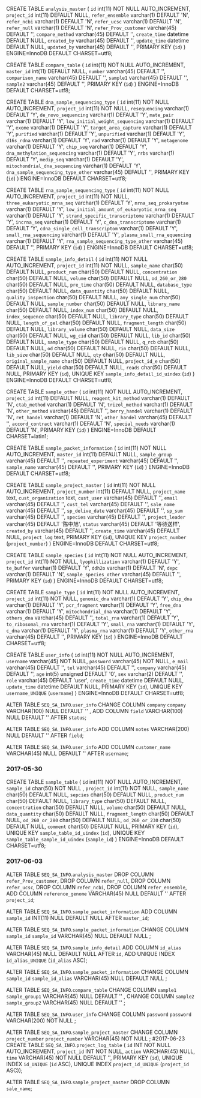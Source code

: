 CREATE TABLE `analysis_master` (
  `id` int(11) NOT NULL AUTO_INCREMENT,
  `project_id` int(11) DEFAULT NULL,
  `refer_ensemble` varchar(1) DEFAULT 'N',
  `refer_ncbi` varchar(1) DEFAULT 'N',
  `refer_ucsc` varchar(1) DEFAULT 'N',
  `refer_null` varchar(1) DEFAULT 'N',
  `refer_Prov_customer` varchar(45) DEFAULT '',
  `compare_method` varchar(45) DEFAULT '',
  `create_time` datetime DEFAULT NULL,
  `created_by` varchar(45) DEFAULT '',
  `update_time` datetime DEFAULT NULL,
  `updated_by` varchar(45) DEFAULT '',
  PRIMARY KEY (`id`)
) ENGINE=InnoDB DEFAULT CHARSET=utf8;

CREATE TABLE `compare_table` (
  `id` int(11) NOT NULL AUTO_INCREMENT,
  `master_id` int(11) DEFAULT NULL,
  `number` varchar(45) DEFAULT '',
  `comparison_name` varchar(45) DEFAULT '',
  `sample1` varchar(45) DEFAULT '',
  `sample2` varchar(45) DEFAULT '',
  PRIMARY KEY (`id`)
) ENGINE=InnoDB DEFAULT CHARSET=utf8;

CREATE TABLE `dna_sample_sequencing_type` (
  `id` int(11) NOT NULL AUTO_INCREMENT,
  `project_id` int(11) NOT NULL,
  `resequencing` varchar(1) DEFAULT 'Y',
  `de_novo_sequencing` varchar(1) DEFAULT 'Y',
  `mate_pair` varchar(1) DEFAULT 'Y',
  `low_initial_weight_sequencing` varchar(1) DEFAULT 'Y',
  `exome` varchar(1) DEFAULT 'Y',
  `target_area_capture` varchar(1) DEFAULT 'Y',
  `purified` varchar(1) DEFAULT 'Y',
  `unpurified` varchar(1) DEFAULT 'Y',
  `d16s_rdna` varchar(1) DEFAULT 'Y',
  `rad` varchar(1) DEFAULT 'Y',
  `metagenome` varchar(1) DEFAULT 'Y',
  `chip_seq` varchar(1) DEFAULT 'Y',
  `dna_methylation_sequencing` varchar(1) DEFAULT 'Y',
  `rrbs` varchar(1) DEFAULT 'Y',
  `medip_seq` varchar(1) DEFAULT 'Y',
  `mitochondrial_dna_sequencing` varchar(1) DEFAULT 'Y',
  `dna_sample_sequencing_type_other` varchar(45) DEFAULT '',
  PRIMARY KEY (`id`)
) ENGINE=InnoDB DEFAULT CHARSET=utf8;

CREATE TABLE `rna_sample_sequencing_type` (
  `id` int(11) NOT NULL AUTO_INCREMENT,
  `project_id` int(11) NOT NULL,
  `three_eukaryotic_mrna_seq` varchar(1) DEFAULT 'Y',
  `mrna_seq_prokaryotae` varchar(1) DEFAULT 'Y',
  `low_initial_amount_of_eukaryotic_mrna_seq` varchar(1) DEFAULT 'Y',
  `strand_specific_transcriptome` varchar(1) DEFAULT 'Y',
  `incrna_seq` varchar(1) DEFAULT 'Y',
  `c_dna_transcriptome` varchar(1) DEFAULT 'Y',
  `cdna_single_cell_transcriptom` varchar(1) DEFAULT 'Y',
  `small_rna_sequencing` varchar(1) DEFAULT 'Y',
  `plasma_small_rna_equencing` varchar(1) DEFAULT 'Y',
  `rna_sample_sequencing_type_other` varchar(45) DEFAULT '',
  PRIMARY KEY (`id`)
) ENGINE=InnoDB DEFAULT CHARSET=utf8;

CREATE TABLE `sample_info_detail` (
  `id` int(11) NOT NULL AUTO_INCREMENT,
  `project_id` int(11) NOT NULL,
  `sample_name` char(50) DEFAULT NULL,
  `product_num` char(50) DEFAULT NULL,
  `concentration` char(50) DEFAULT NULL,
  `volume` char(50) DEFAULT NULL,
  `od_260_or_280` char(50) DEFAULT NULL,
  `pre_time` char(50) DEFAULT NULL,
  `database_type` char(50) DEFAULT NULL,
  `data_quantity` char(50) DEFAULT NULL,
  `quality_inspection` char(50) DEFAULT NULL,
  `any_single_num` char(50) DEFAULT NULL,
  `sample_number` char(50) DEFAULT NULL,
  `library_name` char(50) DEFAULT NULL,
  `index_num` char(50) DEFAULT NULL,
  `index_sequence` char(50) DEFAULT NULL,
  `library_type` char(50) DEFAULT NULL,
  `length_of_gel` char(50) DEFAULT NULL,
  `fragment_length` char(50) DEFAULT NULL,
  `library_volume` char(50) DEFAULT NULL,
  `data_size` char(50) DEFAULT NULL,
  `wg_cid` char(50) DEFAULT NULL,
  `lib_id` char(50) DEFAULT NULL,
  `sample_type` char(50) DEFAULT NULL,
  `q_rcb` char(50) DEFAULT NULL,
  `od` char(50) DEFAULT NULL,
  `rin` char(50) DEFAULT NULL,
  `lib_size` char(50) DEFAULT NULL,
  `qty` char(50) DEFAULT NULL,
  `original_sample_name` char(50) DEFAULT NULL,
  `project_id_e` char(50) DEFAULT NULL,
  `yield` char(50) DEFAULT NULL,
  `reads` char(50) DEFAULT NULL,
  PRIMARY KEY (`id`),
  UNIQUE KEY `sample_info_detail_id_uindex` (`id`)
) ENGINE=InnoDB DEFAULT CHARSET=utf8;

CREATE TABLE `sample_other` (
  `id` int(11) NOT NULL AUTO_INCREMENT,
  `project_id` int(11) DEFAULT NULL,
  `reagent_kit_method` varchar(1) DEFAULT 'N',
  `ctab_method` varchar(1) DEFAULT 'N',
  `trizol_method` varchar(1) DEFAULT 'N',
  `other_method` varchar(45) DEFAULT '',
  `berry_handel` varchar(1) DEFAULT 'N',
  `ret_handel` varchar(1) DEFAULT 'N',
  `other_handel` varchar(45) DEFAULT '',
  `accord_contract` varchar(1) DEFAULT 'N',
  `special_needs` varchar(1) DEFAULT 'N',
  PRIMARY KEY (`id`)
) ENGINE=InnoDB DEFAULT CHARSET=latin1;

CREATE TABLE `sample_packet_information` (
  `id` int(11) NOT NULL AUTO_INCREMENT,
  `master_id` int(11) DEFAULT NULL,
  `sample_group` varchar(45) DEFAULT '',
  `repeated_experiment` varchar(45) DEFAULT '',
  `sample_name` varchar(45) DEFAULT '',
  PRIMARY KEY (`id`)
) ENGINE=InnoDB DEFAULT CHARSET=utf8;

CREATE TABLE `sample_project_master` (
  `id` int(11) NOT NULL AUTO_INCREMENT,
  `project_number` int(11) DEFAULT NULL,
  `project_name` text,
  `cust_organization` text,
  `cust_user` varchar(45) DEFAULT '',
  `email` varchar(45) DEFAULT '',
  `cust_tel` varchar(45) DEFAULT '',
  `sale_name` varchar(45) DEFAULT '',
  `sp_delive_date` varchar(45) DEFAULT '',
  `sp_sum` varchar(45) DEFAULT '',
  `species` varchar(45) DEFAULT '',
  `project_leader` varchar(45) DEFAULT '陈中旭',
  `status` varchar(45) DEFAULT '等待送样',
  `created_by` varchar(45) DEFAULT '',
  `create_time` varchar(45) DEFAULT NULL,
  `project_log` text,
  PRIMARY KEY (`id`),
  UNIQUE KEY `project_number` (`project_number`)
) ENGINE=InnoDB DEFAULT CHARSET=utf8;

CREATE TABLE `sample_species` (
  `id` int(11) NOT NULL AUTO_INCREMENT,
  `project_id` int(11) NOT NULL,
  `lyophillization` varchar(1) DEFAULT 'Y',
  `te_buffer` varchar(1) DEFAULT 'Y',
  `ddh2o` varchar(1) DEFAULT 'N',
  `depc` varchar(1) DEFAULT 'N',
  `sample_species_other` varchar(45) DEFAULT '',
  PRIMARY KEY (`id`)
) ENGINE=InnoDB DEFAULT CHARSET=utf8;

CREATE TABLE `sample_type` (
  `id` int(11) NOT NULL AUTO_INCREMENT,
  `project_id` int(11) NOT NULL,
  `genomic_dna` varchar(1) DEFAULT 'Y',
  `chip_dna` varchar(1) DEFAULT 'Y',
  `pcr_fragment` varchar(1) DEFAULT 'Y',
  `free_dna` varchar(1) DEFAULT 'Y',
  `mitochondrial_dna` varchar(1) DEFAULT 'Y',
  `others_dna` varchar(45) DEFAULT '',
  `total_rna` varchar(1) DEFAULT 'Y',
  `to_ribosomal_rna` varchar(1) DEFAULT 'Y',
  `small_rna` varchar(1) DEFAULT 'Y',
  `c_dna` varchar(1) DEFAULT 'Y',
  `plasma_rna` varchar(1) DEFAULT 'Y',
  `other_rna` varchar(45) DEFAULT '',
  PRIMARY KEY (`id`)
) ENGINE=InnoDB DEFAULT CHARSET=utf8;

CREATE TABLE `user_info` (
  `id` int(11) NOT NULL AUTO_INCREMENT,
  `username` varchar(45) NOT NULL,
  `password` varchar(45) NOT NULL,
  `e_mail` varchar(45) DEFAULT '',
  `tel` varchar(45) DEFAULT '',
  `company` varchar(45) DEFAULT '',
  `age` int(5) unsigned DEFAULT '0',
  `sex` varchar(2) DEFAULT '',
  `role` varchar(45) DEFAULT 'user',
  `create_time` datetime DEFAULT NULL,
  `update_time` datetime DEFAULT NULL,
  PRIMARY KEY (`id`),
  UNIQUE KEY `username_UNIQUE` (`username`)
) ENGINE=InnoDB DEFAULT CHARSET=utf8;


ALTER TABLE `SEQ_SA_INFO`.`user_info`
CHANGE COLUMN `company` `company` VARCHAR(100) NULL DEFAULT '' ,
ADD COLUMN `field` VARCHAR(100) NULL DEFAULT '' AFTER `status`;


ALTER TABLE `SEQ_SA_INFO`.`user_info`
ADD COLUMN `notes` VARCHAR(200) NULL DEFAULT '' AFTER `field`;


ALTER TABLE `SEQ_SA_INFO`.`user_info`
ADD COLUMN `customer_name` VARCHAR(45) NULL DEFAULT '' AFTER `username`;


### 2017-05-30
CREATE TABLE `sample_table` (
  `id` int(11) NOT NULL AUTO_INCREMENT,
  `sample_id` char(50) NOT NULL ,
  `project_id` int(11) NOT NULL,
  `sample_name` char(50) DEFAULT NULL,
  `sepcies` char(50) DEFAULT NULL,
  `product_num` char(50) DEFAULT NULL,
  `library_type` char(50) DEFAULT NULL,
  `concentration` char(50) DEFAULT NULL,
  `volume` char(50) DEFAULT NULL,
  `data_quantity` char(50) DEFAULT NULL,
  `fragment_length` char(50) DEFAULT NULL,
  `od_260_or_280` char(50) DEFAULT NULL,
  `od_260_or_230` char(50) DEFAULT NULL,
  `comment` char(50) DEFAULT NULL,
  PRIMARY KEY (`id`),
  UNIQUE KEY `sample_table_id_uindex` (`id`),
  UNIQUE KEY `sample_table_sample_id_uindex` (`sample_id`)
) ENGINE=InnoDB DEFAULT CHARSET=utf8;

### 2017-06-03
ALTER TABLE `SEQ_SA_INFO`.`analysis_master`
DROP COLUMN `refer_Prov_customer`,
DROP COLUMN `refer_null`,
DROP COLUMN `refer_ucsc`,
DROP COLUMN `refer_ncbi`,
DROP COLUMN `refer_ensemble`,
ADD COLUMN `reference_genome` VARCHAR(45) NULL DEFAULT '' AFTER `project_id`;

ALTER TABLE `SEQ_SA_INFO`.`sample_packet_information`
ADD COLUMN `sample_id` INT(11) NULL DEFAULT NULL AFTER `master_id`;

ALTER TABLE `SEQ_SA_INFO`.`sample_packet_information`
CHANGE COLUMN `sample_id` `sample_id` VARCHAR(45) NULL DEFAULT NULL ;


ALTER TABLE `SEQ_SA_INFO`.`sample_info_detail`
ADD COLUMN `id_alias` VARCHAR(45) NULL DEFAULT NULL AFTER `id`,
ADD UNIQUE INDEX `id_alias_UNIQUE` (`id_alias` ASC);


ALTER TABLE `SEQ_SA_INFO`.`sample_packet_information`
CHANGE COLUMN `sample_id` `sample_id_alias` VARCHAR(45) NULL DEFAULT NULL ;

ALTER TABLE `SEQ_SA_INFO`.`compare_table`
CHANGE COLUMN `sample1` `sample_group1` VARCHAR(45) NULL DEFAULT '' ,
CHANGE COLUMN `sample2` `sample_group2` VARCHAR(45) NULL DEFAULT '' ;

ALTER TABLE `SEQ_SA_INFO`.`user_info`
CHANGE COLUMN `password` `password` VARCHAR(200) NOT NULL ;

ALTER TABLE `SEQ_SA_INFO`.`sample_project_master`
CHANGE COLUMN `project_number` `project_number` VARCHAR(45) NOT NULL ;
#2017-06-23
CREATE TABLE `SEQ_SA_INFO`.`project_log_table` (
  `id` INT NOT NULL AUTO_INCREMENT,
  `project_id` INT NOT NULL,
  `action` VARCHAR(45) NULL,
  `time` VARCHAR(45) NOT NULL DEFAULT '',
  PRIMARY KEY (`id`),
  UNIQUE INDEX `id_UNIQUE` (`id` ASC),
  UNIQUE INDEX `project_id_UNIQUE` (`project_id` ASC));

  ALTER TABLE `SEQ_SA_INFO`.`sample_project_master`
  DROP COLUMN `sale_name`;
